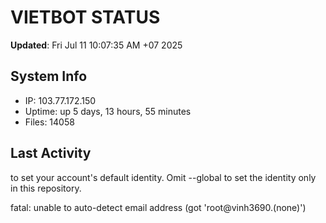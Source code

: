 # VIETBOT STATUS
**Updated**: Fri Jul 11 10:07:35 AM +07 2025

## System Info
- IP: 103.77.172.150
- Uptime: up 5 days, 13 hours, 55 minutes
- Files: 14058

## Last Activity

to set your account's default identity.
Omit --global to set the identity only in this repository.

fatal: unable to auto-detect email address (got 'root@vinh3690.(none)')

